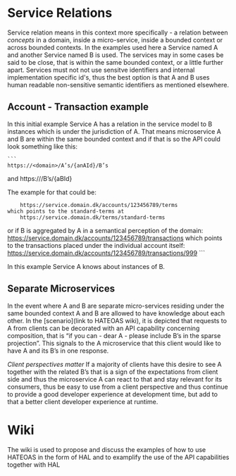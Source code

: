 # Service Relations
Service relation means in this context more specifically - a relation between _concepts_ in a domain, 
inside a micro-service, inside a bounded context or across bounded contexts.
In the examples used here a Service named A and another Service named B is used.
The services may in some cases be said to be close, that is within the same bounded context, or a little further apart.
Services must not not use sensitve identifiers and internal implementation specific id's, 
thus the best option is that A and B uses human readable non-sensitive semantic identifiers as mentioned elsewhere.

## Account - Transaction example
In this initial example Service A has a relation in the service model to B instances which is under the jurisdiction of A. 
That means microservice A and B are within the same bounded context and if that is so the API could look something like this:

    ```
	https://<domain>/A’s/{anAId}/B’s
and
		https://<domain>/B’s/{aBId}

The example for that could be:
    
		https://service.domain.dk/accounts/123456789/terms
	which points to the standard-terms at
		https://service.domain.dk/terms/standard-terms

or if B is aggregated by A in a semantical perception of the domain:
		https://service.domain.dk/accounts/123456789/transactions
	which points to the transactions placed under the individual account itself:
		https://service.domain.dk/accounts/123456789/transactions/999
	```

In this example Service A knows about instances of B.

## Separate Microservices
In the event where A and B are separate micro-services residing under the same bounded context A and B are allowed to have knowledge about each other. 
In the [scenario](link to HATEOAS wiki), it is depicted that requests to A from clients can be decorated with an API capability concerning composition, 
that is “if you can - dear A - please include B’s in the sparse projection”. 
This signals to the A microservice that this client would like to have A and its B’s in one response. 

_Client perspectives matter_
If a majority of clients have this desire to see A together with the related B’s that is a sign of the expectations from client side and 
thus the microservice A can react to that and stay relevant for its consumers, thus be easy to use from a client perspective and 
thus continue to provide a good developer experience at development time, but add to that a better client developer experience at runtime.

# Wiki
The wiki is used to propose and discuss the examples of how to use HATEOAS in the form of HAL and to examplify the use of the API capabilities together with HAL

